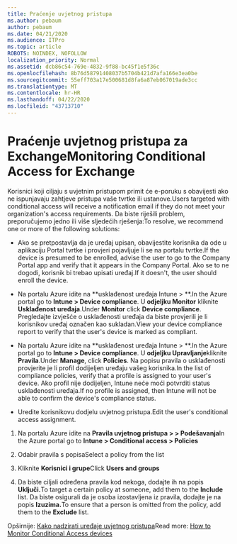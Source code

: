 ```yaml
---
title: Praćenje uvjetnog pristupa
ms.author: pebaum
author: pebaum
ms.date: 04/21/2020
ms.audience: ITPro
ms.topic: article
ROBOTS: NOINDEX, NOFOLLOW
localization_priority: Normal
ms.assetid: dcb86c54-769e-4832-9f88-bc45f1e5f36c
ms.openlocfilehash: 8b76d58791408037b5704b421d7afa166e3ea0be
ms.sourcegitcommit: 55eff703a17e500681d8fa6a87eb067019ade3cc
ms.translationtype: MT
ms.contentlocale: hr-HR
ms.lasthandoff: 04/22/2020
ms.locfileid: "43713710"
---
```

# <a name="monitoring-conditional-access-for-exchange"></a><span data-ttu-id="bcbe8-102">Praćenje uvjetnog pristupa za Exchange</span><span class="sxs-lookup"><span data-stu-id="bcbe8-102">Monitoring Conditional Access for Exchange</span></span>

<span data-ttu-id="bcbe8-103">Korisnici koji ciljaju s uvjetnim pristupom primit će e-poruku s obavijesti ako ne ispunjavaju zahtjeve pristupa vaše tvrtke ili ustanove.</span><span class="sxs-lookup"><span data-stu-id="bcbe8-103">Users targeted with conditional access will receive a notification email if they do not meet your organization's access requirements.</span></span> <span data-ttu-id="bcbe8-104">Da biste riješili problem, preporučujemo jedno ili više sljedećih rješenja:</span><span class="sxs-lookup"><span data-stu-id="bcbe8-104">To resolve, we recommend one or more of the following solutions:</span></span>
  
- <span data-ttu-id="bcbe8-105">Ako se pretpostavlja da je uređaj upisan, obavijestite korisnika da ode u aplikaciju Portal tvrtke i provjeri pojavljuje li se na portalu tvrtke.</span><span class="sxs-lookup"><span data-stu-id="bcbe8-105">If the device is presumed to be enrolled, advise the user to go to the Company Portal app and verify that it appears in the Company Portal.</span></span> <span data-ttu-id="bcbe8-106">Ako se to ne dogodi, korisnik bi trebao upisati uređaj.</span><span class="sxs-lookup"><span data-stu-id="bcbe8-106">If it doesn't, the user should enroll the device.</span></span>
    
- <span data-ttu-id="bcbe8-107">Na portalu Azure idite na \*\*usklađenost uređaja Intune \> \*\*.</span><span class="sxs-lookup"><span data-stu-id="bcbe8-107">In the Azure portal go to **Intune \> Device compliance**.</span></span> <span data-ttu-id="bcbe8-108">U **odjeljku Monitor** kliknite **Usklađenost uređaja**.</span><span class="sxs-lookup"><span data-stu-id="bcbe8-108">Under **Monitor** click **Device compliance**.</span></span> <span data-ttu-id="bcbe8-109">Pregledajte izvješće o usklađenosti uređaja da biste provjerili je li korisnikov uređaj označen kao sukladan.</span><span class="sxs-lookup"><span data-stu-id="bcbe8-109">View your device compliance report to verify that the user's device is marked as compliant.</span></span> 
    
- <span data-ttu-id="bcbe8-110">Na portalu Azure idite na \*\*usklađenost uređaja Intune \> \*\*.</span><span class="sxs-lookup"><span data-stu-id="bcbe8-110">In the Azure portal go to **Intune \> Device compliance**.</span></span> <span data-ttu-id="bcbe8-111">U **odjeljku Upravljanje**kliknite **Pravila**.</span><span class="sxs-lookup"><span data-stu-id="bcbe8-111">Under **Manage**, click **Policies**.</span></span> <span data-ttu-id="bcbe8-112">Na popisu pravila o usklađenosti provjerite je li profil dodijeljen uređaju vašeg korisnika.</span><span class="sxs-lookup"><span data-stu-id="bcbe8-112">In the list of compliance policies, verify that a profile is assigned to your user's device.</span></span> <span data-ttu-id="bcbe8-113">Ako profil nije dodijeljen, Intune neće moći potvrditi status usklađenosti uređaja.</span><span class="sxs-lookup"><span data-stu-id="bcbe8-113">If no profile is assigned, then Intune will not be able to confirm the device's compliance status.</span></span> 
    
- <span data-ttu-id="bcbe8-114">Uredite korisnikovu dodjelu uvjetnog pristupa.</span><span class="sxs-lookup"><span data-stu-id="bcbe8-114">Edit the user's conditional access assignment.</span></span>
    
1. <span data-ttu-id="bcbe8-115">Na portalu Azure idite na **Pravila uvjetnog pristupa \> \> Podešavanja**</span><span class="sxs-lookup"><span data-stu-id="bcbe8-115">In the Azure portal go to **Intune \> Conditional access \> Policies**</span></span>
    
2. <span data-ttu-id="bcbe8-116">Odabir pravila s popisa</span><span class="sxs-lookup"><span data-stu-id="bcbe8-116">Select a policy from the list</span></span>
    
3. <span data-ttu-id="bcbe8-117">Kliknite **Korisnici i grupe**</span><span class="sxs-lookup"><span data-stu-id="bcbe8-117">Click **Users and groups**</span></span>
    
4. <span data-ttu-id="bcbe8-118">Da biste ciljali određena pravila kod nekoga, dodajte ih na popis **Uključi.**</span><span class="sxs-lookup"><span data-stu-id="bcbe8-118">To target a certain policy at someone, add them to the **Include** list.</span></span> <span data-ttu-id="bcbe8-119">Da biste osigurali da je osoba izostavljena iz pravila, dodajte je na popis **Izuzima.**</span><span class="sxs-lookup"><span data-stu-id="bcbe8-119">To ensure that a person is omitted from the policy, add them to the **Exclude** list.</span></span> 
    
<span data-ttu-id="bcbe8-120">Opširnije: [Kako nadzirati uređaje uvjetnog pristupa](https://docs.microsoft.com/intune/conditional-access-exchange-monitor)</span><span class="sxs-lookup"><span data-stu-id="bcbe8-120">Read more: [How to Monitor Conditional Access devices](https://docs.microsoft.com/intune/conditional-access-exchange-monitor)</span></span>
  

